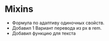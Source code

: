 # Mixins

- Формула по адаптиву одиночных свойств.
- Добавил 1 Вариант перевода из px в rem.
- Добавил функцию для текста
